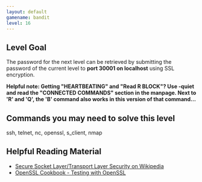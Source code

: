 ```yaml
---
layout: default
gamename: bandit
level: 16
---
```

Level Goal
----------
The password for the next level can be retrieved by submitting the
password of the current level to **port 30001 on localhost** using
SSL encryption.

 **Helpful note: Getting "HEARTBEATING" and "Read R BLOCK"? Use
-quiet and read the "CONNECTED COMMANDS" section in the manpage.
Next to 'R' and 'Q', the 'B' command also works in this version of
that command...**

Commands you may need to solve this level
-----------------------------------------
ssh, telnet, nc, openssl, s\_client, nmap

Helpful Reading Material
------------------------
- [Secure Socket Layer/Transport Layer Security on Wikipedia][]
- [OpenSSL Cookbook - Testing with OpenSSL][]

[Secure Socket Layer/Transport Layer Security on Wikipedia]: http://en.wikipedia.org/wiki/Secure_Socket_Layer
[OpenSSL Cookbook - Testing with OpenSSL]: https://www.feistyduck.com/library/openssl-cookbook/online/ch-testing-with-openssl.html
